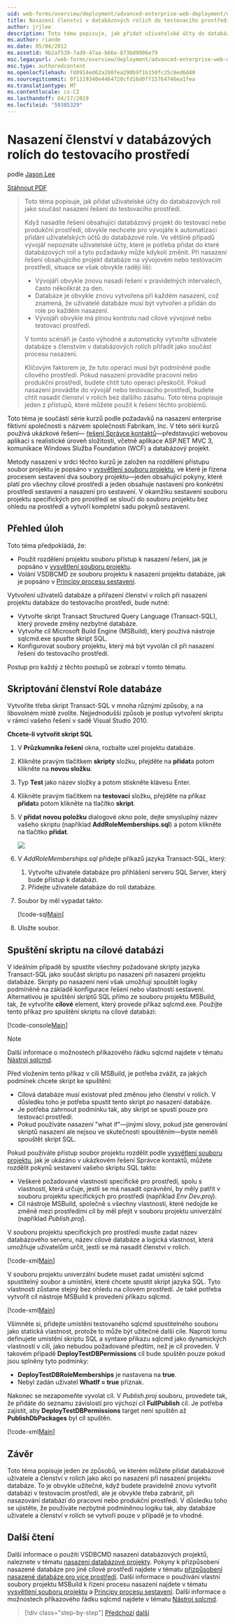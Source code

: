 ```yaml
---
uid: web-forms/overview/deployment/advanced-enterprise-web-deployment/deploying-database-role-memberships-to-test-environments
title: Nasazení členství v databázových rolích do testovacího prostředí | Dokumentace Microsoftu
author: jrjlee
description: Toto téma popisuje, jak přidat uživatelské účty do databázových rolí jako součást nasazení řešení do testovacího prostředí. Když nasadíte řešení obsahující...
ms.author: riande
ms.date: 05/04/2012
ms.assetid: 9b2af539-7ad9-47aa-b66e-873bd9906e79
msc.legacyurl: /web-forms/overview/deployment/advanced-enterprise-web-deployment/deploying-database-role-memberships-to-test-environments
msc.type: authoredcontent
ms.openlocfilehash: fd0914ed62a280fea290b9f1b150fc25c8ed6d40
ms.sourcegitcommit: 0f1119340e4464720cfd16d0ff15764746ea1fea
ms.translationtype: MT
ms.contentlocale: cs-CZ
ms.lasthandoff: 04/17/2019
ms.locfileid: "59385329"
---
```

# <a name="deploying-database-role-memberships-to-test-environments"></a>Nasazení členství v databázových rolích do testovacího prostředí

podle [Jason Lee](https://github.com/jrjlee)

[Stáhnout PDF](https://msdnshared.blob.core.windows.net/media/MSDNBlogsFS/prod.evol.blogs.msdn.com/CommunityServer.Blogs.Components.WeblogFiles/00/00/00/63/56/8130.DeployingWebAppsInEnterpriseScenarios.pdf)

> Toto téma popisuje, jak přidat uživatelské účty do databázových rolí jako součást nasazení řešení do testovacího prostředí.
> 
> Když nasadíte řešení obsahující databázový projekt do testovací nebo produkční prostředí, obvykle nechcete pro vývojáře k automatizaci přidání uživatelských účtů do databázové role. Ve většině případů vývojář nepoznáte uživatelské účty, které je potřeba přidat do které databázových rolí a tyto požadavky může kdykoli změnit. Při nasazení řešení obsahujícího projekt databáze na vývojovém nebo testovacím prostředí, situace se však obvykle raději liší:
> 
> - Vývojáři obvykle znovu nasadí řešení v pravidelných intervalech, často několikrát za den.
> - Databáze je obvykle znovu vytvořena při každém nasazení, což znamená, že uživatelé databáze musí být vytvořen a přidán do role po každém nasazení.
> - Vývojáři obvykle má plnou kontrolu nad cílové vývojové nebo testovací prostředí.
> 
> V tomto scénáři je často výhodné a automaticky vytvořte uživatele databáze s členstvím v databázových rolích přiřadit jako součást procesu nasazení.
> 
> Klíčovým faktorem je, že tuto operaci musí být podmíněné podle cílového prostředí. Pokud nasazení provádíte pracovní nebo produkční prostředí, budete chtít tuto operaci přeskočit. Pokud nasazení provádíte do vývojář nebo testovacího prostředí, budete chtít nasadit členství v rolích bez dalšího zásahu. Toto téma popisuje jeden z přístupů, které můžete použít k řešení těchto problémů.


Toto téma je součástí série kurzů podle požadavků na nasazení enterprise fiktivní společnosti s názvem společnosti Fabrikam, Inc. V této sérii kurzů používá ukázkové řešení&#x2014; [řešení Správce kontaktů](../web-deployment-in-the-enterprise/the-contact-manager-solution.md)&#x2014;představující webovou aplikaci s realistické úroveň složitosti, včetně aplikace ASP.NET MVC 3, komunikace Windows Služba Foundation (WCF) a databázový projekt.

Metody nasazení v srdci těchto kurzů je založen na rozdělení přístupu soubor projektu je popsáno v [vysvětlení souboru projektu](../web-deployment-in-the-enterprise/understanding-the-project-file.md), ve které je řízena procesem sestavení dva soubory projektu&#x2014;jeden obsahující pokyny, které platí pro všechny cílové prostředí a jeden obsahuje nastavení pro konkrétní prostředí sestavení a nasazení pro sestavení. V okamžiku sestavení souboru projektu specifických pro prostředí se sloučí do souboru projektu bez ohledu na prostředí a vytvoří kompletní sadu pokynů sestavení.

## <a name="task-overview"></a>Přehled úloh

Toto téma předpokládá, že:

- Použít rozdělení projektu souboru přístup k nasazení řešení, jak je popsáno v [vysvětlení souboru projektu](../web-deployment-in-the-enterprise/understanding-the-project-file.md).
- Volání VSDBCMD ze souboru projektu k nasazení projektu databáze, jak je popsáno v [Principy procesu sestavení](../web-deployment-in-the-enterprise/understanding-the-build-process.md).

Vytvoření uživatelů databáze a přiřazení členství v rolích při nasazení projektu databáze do testovacího prostředí, bude nutné:

- Vytvořte skript Transact Structured Query Language (Transact-SQL), který provede změny nezbytné databáze.
- Vytvořte cíl Microsoft Build Engine (MSBuild), který používá nástroje sqlcmd.exe spusťte skript SQL.
- Konfigurovat soubory projektu, který má být vyvolán cíl při nasazení řešení do testovacího prostředí.

Postup pro každý z těchto postupů se zobrazí v tomto tématu.

## <a name="scripting-the-database-role-memberships"></a>Skriptování členství Role databáze

Vytvoříte třeba skript Transact-SQL v mnoha různými způsoby, a na libovolném místě zvolíte. Nejjednodušší způsob je postup vytvoření skriptu v rámci vašeho řešení v sadě Visual Studio 2010.

**Chcete-li vytvořit skript SQL**

1. V **Průzkumníka řešení** okna, rozbalte uzel projektu databáze.
2. Klikněte pravým tlačítkem **skripty** složku, přejděte na **přidat**a potom klikněte na **novou složku**.
3. Typ **Test** jako název složky a potom stiskněte klávesu Enter.
4. Klikněte pravým tlačítkem na **testovací** složku, přejděte na příkaz **přidat**a potom klikněte na tlačítko **skript**.
5. V **přidat novou položku** dialogové okno pole, dejte smysluplný název vašeho skriptu (například **AddRoleMemberships.sql**) a potom klikněte na tlačítko **přidat**.

    ![](deploying-database-role-memberships-to-test-environments/_static/image1.png)
6. V *AddRoleMemberships.sql* přidejte příkazů jazyka Transact-SQL, který:

    1. Vytvořte uživatele databáze pro přihlášení serveru SQL Server, který bude přístup k databázi.
    2. Přidejte uživatele databáze do rolí databáze.
7. Soubor by měl vypadat takto:

    [!code-sql[Main](deploying-database-role-memberships-to-test-environments/samples/sample1.sql)]
8. Uložte soubor.

## <a name="executing-the-script-on-the-target-database"></a>Spuštění skriptu na cílové databázi

V ideálním případě by spustíte všechny požadované skripty jazyka Transact-SQL jako součást skriptu po nasazení při nasazení projektu databáze. Skripty po nasazení není však umožňují spouštět logiky podmíněně na základě konfigurace řešení nebo vlastností sestavení. Alternativou je spuštění skriptů SQL přímo ze souboru projektu MSBuild, tak, že vytvoříte **cílové** element, který provede příkaz sqlcmd.exe. Použijte tento příkaz pro spuštění skriptu na cílové databázi:


[!code-console[Main](deploying-database-role-memberships-to-test-environments/samples/sample2.cmd)]


> [!NOTE]
> Další informace o možnostech příkazového řádku sqlcmd najdete v tématu [Nástroj sqlcmd](https://msdn.microsoft.com/library/ms162773.aspx).


Před vložením tento příkaz v cíli MSBuild, je potřeba zvážit, za jakých podmínek chcete skript ke spuštění:

- Cílová databáze musí existovat před změnou jeho členství v rolích. V důsledku toho je potřeba spustit tento skript *po* nasazení databáze.
- Je potřeba zahrnout podmínku tak, aby skript se spustí pouze pro testovací prostředí.
- Pokud používáte nasazení "what if"&#x2014;jinými slovy, pokud jste generování skriptů nasazení ale nejsou ve skutečnosti spouštěním&#x2014;byste neměli spouštět skript SQL.

Pokud používáte přístup soubor projektu rozdělit podle [vysvětlení souboru projektu](../web-deployment-in-the-enterprise/understanding-the-project-file.md), jak je ukázáno v ukázkovém řešení Správce kontaktů, můžete rozdělit pokynů sestavení vašeho skriptu SQL takto:

- Veškeré požadované vlastnosti specifické pro prostředí, spolu s vlastností, která určuje, jestli se má nasadit oprávnění, by měly patřit v souboru projektu specifických pro prostředí (například *Env Dev.proj*).
- Cíl nástroje MSBuild, společně s všechny vlastnosti, které nedojde ke změně mezi prostředími cíl by měl přejít v souboru projektu univerzální (například *Publish.proj*).

V souboru projektu specifických pro prostředí musíte zadat název databázového serveru, název cílové databáze a logická vlastnost, která umožňuje uživatelům určit, jestli se má nasadit členství v rolích.


[!code-xml[Main](deploying-database-role-memberships-to-test-environments/samples/sample3.xml)]


V souboru projektu univerzální budete muset zadat umístění sqlcmd spustitelný soubor a umístění, které chcete spustit skript jazyka SQL. Tyto vlastnosti zůstane stejný bez ohledu na cílovém prostředí. Je také potřeba vytvořit cíl nástroje MSBuild k provedení příkazu sqlcmd.


[!code-xml[Main](deploying-database-role-memberships-to-test-environments/samples/sample4.xml)]


Všimněte si, přidejte umístění testovaného sqlcmd spustitelného souboru jako statická vlastnost, protože to může být užitečné další cíle. Naproti tomu definujete umístění skriptu SQL a syntaxe příkazu sqlcmd jako dynamických vlastností v cíli, jako nebudou požadované předtím, než je cíl proveden. V takovém případě **DeployTestDBPermissions** cíl bude spuštěn pouze pokud jsou splněny tyto podmínky:

- **DeployTestDBRoleMemberships** je nastavena na **true**.
- Nebyl zadán uživatel **WhatIf = true** příznak.

Nakonec se nezapomeňte vyvolat cíl. V *Publish.proj* souboru, provedete tak, že přidáte do seznamu závislostí pro výchozí cíl **FullPublish** cíl. Je potřeba zajistit, aby **DeployTestDBPermissions** target není spuštěn až **PublishDbPackages** byl cíl spuštěn.


[!code-xml[Main](deploying-database-role-memberships-to-test-environments/samples/sample5.xml)]


## <a name="conclusion"></a>Závěr

Toto téma popisuje jeden ze způsobů, ve kterém můžete přidat databázové uživatele a členství v rolích jako akci po nasazení při nasazení projektu databáze. To je obvykle užitečné, když budete pravidelně znovu vytvořit databázi v testovacím prostředí, ale je obvykle třeba zabránit, při nasazování databází do pracovní nebo produkční prostředí. V důsledku toho se ujistěte, že používáte nezbytné podmíněnou logiku tak, aby databáze uživatele a členství v rolích se vytvoří pouze v případě je to vhodné.

## <a name="further-reading"></a>Další čtení

Další informace o použití VSDBCMD nasazení databázových projektů, naleznete v tématu [nasazení databázové projekty](../web-deployment-in-the-enterprise/deploying-database-projects.md). Pokyny k přizpůsobení nasazené databáze pro jiné cílové prostředí najdete v tématu [přizpůsobení nasazené databáze pro více prostředí](customizing-database-deployments-for-multiple-environments.md). Další informace o používání vlastní soubory projektu MSBuild k řízení procesu nasazení najdete v tématu [vysvětlení souboru projektu](../web-deployment-in-the-enterprise/understanding-the-project-file.md) a [Principy procesu sestavení](../web-deployment-in-the-enterprise/understanding-the-build-process.md). Další informace o možnostech příkazového řádku sqlcmd najdete v tématu [Nástroj sqlcmd](https://msdn.microsoft.com/library/ms162773.aspx).

> [!div class="step-by-step"]
> [Předchozí](customizing-database-deployments-for-multiple-environments.md)
> [další](deploying-membership-databases-to-enterprise-environments.md)
